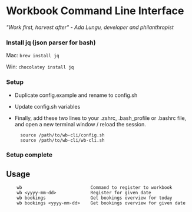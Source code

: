 # Workbook Command Line Interface
*"Work first, harvest after" - Ada Lungu, developer and philanthropist*

### Install jq (json parser for bash)
Mac: `brew install jq`

Win: `chocolatey install jq`

### Setup
- Duplicate config.example and rename to config.sh
- Update config.sh variables
- Finally, add these two lines to your .zshrc, .bash_profile or .bashrc file, and open a new terminal window / reload the session.

        source /path/to/wb-cli/config.sh
        source /path/to/wb-cli/wb-cli.sh

### Setup complete

## Usage

        wb                          Command to register to workbook
        wb <yyyy-mm-dd>             Register for given date
        wb bookings                 Get bookings overview for today
        wb bookings <yyyy-mm-dd>    Get bookings overview for given date
